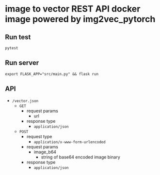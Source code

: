 # image to vector REST API docker image powered by img2vec_pytorch

## Run test
```
pytest
```

## Run server
```
export FLASK_APP="src/main.py" && flask run
```

## API
- `/vector.json`
  - `GET`
    - request params
      - url
    - response type
      - `application/json`
  - `POST`
    - request type
      - `application/x-www-form-urlencoded`
    - request params
      - image_b64
        - string of base64 encoded image binary
    - response type
      - `application/json`